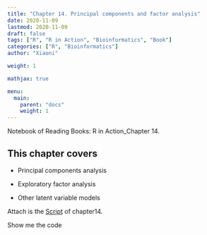 ```yaml
---
title: "Chapter 14. Principal components and factor analysis"
date: 2020-11-09
lastmod: 2020-11-09
draft: false
tags: ["R", "R in Action", "Bioinformatics", "Book"]
categories: ["R", "Bioinformatics"]
author: "Xiaoni"

weight: 1

mathjax: true

menu:
  main:
    parent: "docs"
    weight: 1
---
```


Notebook of Reading Books: R in Action_Chapter 14.

<!--more-->

## This chapter covers

- Principal components analysis

- Exploratory factor analysis

- Other latent variable models


Attach is the [Script](chapter14.R) of chapter14.

Show me the code <i class="far fa-hand-pointer"></i>
